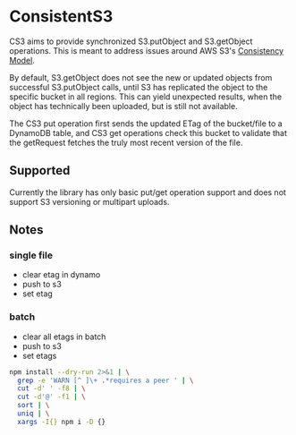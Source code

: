 # **C**onsistent**S3**

CS3 aims to provide synchronized S3.putObject and S3.getObject operations.
This is meant to address issues around AWS S3's
[Consistency Model](https://docs.aws.amazon.com/AmazonS3/latest/dev/Introduction.html#ConsistencyModel).

By default, S3.getObject does not see the new or updated objects from successful S3.putObject calls,
until S3 has replicated the object to the specific bucket in all regions.  This can yield unexpected results,
when the object has technically been uploaded, but is still not available.

The CS3 put operation first sends the updated ETag of the bucket/file to a DynamoDB table, and CS3 get
operations check this bucket to validate that the getRequest fetches the truly most recent version of the file.

## Supported

Currently the library has only basic put/get operation support and does not support S3 versioning or
multipart uploads.

## Notes

### single file
- clear etag in dynamo
- push to s3
- set etag

### batch
- clear all etags in batch
- push to s3
- set etags

```sh
npm install --dry-run 2>&1 | \
  grep -e 'WARN [^ ]\+ .*requires a peer ' | \
  cut -d' ' -f8 | \
  cut -d'@' -f1 | \
  sort | \
  uniq | \
  xargs -I{} npm i -D {}
```
